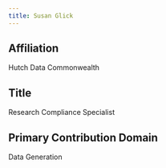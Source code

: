 ```yaml
---
title: Susan Glick
---
```

## Affiliation
Hutch Data Commonwealth
## Title
Research Compliance Specialist
## Primary Contribution Domain
Data Generation
